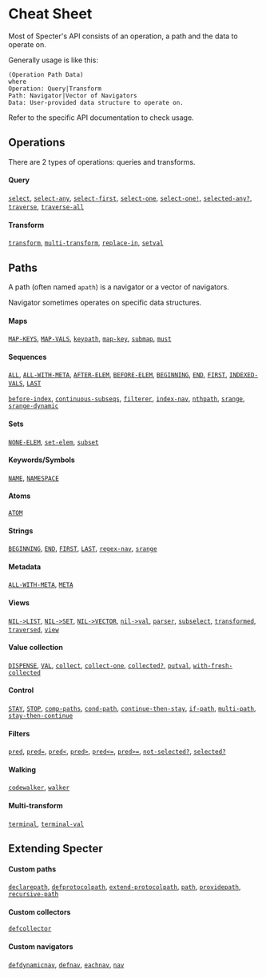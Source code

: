 # Cheat Sheet

Most of Specter's API consists of an operation, a path and the data to operate on.

Generally usage is like this:

```
(Operation Path Data)
where
Operation: Query|Transform
Path: Navigator|Vector of Navigators
Data: User-provided data structure to operate on.
```

Refer to the specific API documentation to check usage.

## Operations

There are 2 types of operations: queries and transforms.

#### Query

[`select`](https://github.com/nathanmarz/specter/wiki/List-of-Macros#select), [`select-any`](https://github.com/nathanmarz/specter/wiki/List-of-Macros#select-any), [`select-first`](https://github.com/nathanmarz/specter/wiki/List-of-Macros#select-first), [`select-one`](https://github.com/nathanmarz/specter/wiki/List-of-Macros#select-one), [`select-one!`](https://github.com/nathanmarz/specter/wiki/List-of-Macros#select-one-1), [`selected-any?`](https://github.com/nathanmarz/specter/wiki/List-of-Macros#selected-any), [`traverse`](https://github.com/nathanmarz/specter/wiki/List-of-Macros#traverse), [`traverse-all`](https://github.com/nathanmarz/specter/wiki/List-of-Macros#traverse-all)

#### Transform

[`transform`](https://github.com/nathanmarz/specter/wiki/List-of-Macros#transform), [`multi-transform`](https://github.com/nathanmarz/specter/wiki/List-of-Macros#multi-transform), [`replace-in`](https://github.com/nathanmarz/specter/wiki/List-of-Macros#replace-in), [`setval`](https://github.com/nathanmarz/specter/wiki/List-of-Macros#setval)

## Paths

A path (often named `apath`) is a navigator or a vector of navigators.

Navigator sometimes operates on specific data structures.

#### Maps

[`MAP-KEYS`](https://github.com/nathanmarz/specter/wiki/List-of-Navigators#map-keys), [`MAP-VALS`](https://github.com/nathanmarz/specter/wiki/List-of-Navigators#map-vals), [`keypath`](https://github.com/nathanmarz/specter/wiki/List-of-Navigators#keypath), [`map-key`](https://github.com/nathanmarz/specter/wiki/List-of-Navigators#map-key), [`submap`](https://github.com/nathanmarz/specter/wiki/List-of-Navigators#submap), [`must`](https://github.com/nathanmarz/specter/wiki/List-of-Navigators#must)

#### Sequences

[`ALL`](https://github.com/nathanmarz/specter/wiki/List-of-Navigators#all), [`ALL-WITH-META`](https://github.com/nathanmarz/specter/wiki/List-of-Navigators#all-with-meta), [`AFTER-ELEM`](https://github.com/nathanmarz/specter/wiki/List-of-Navigators#after-elem), [`BEFORE-ELEM`](https://github.com/nathanmarz/specter/wiki/List-of-Navigators#before-elem), [`BEGINNING`](https://github.com/nathanmarz/specter/wiki/List-of-Navigators#beginning), [`END`](https://github.com/nathanmarz/specter/wiki/List-of-Navigators#end), [`FIRST`](https://github.com/nathanmarz/specter/wiki/List-of-Navigators#first), [`INDEXED-VALS`](https://github.com/nathanmarz/specter/wiki/List-of-Navigators#indexed-vals), [`LAST`](https://github.com/nathanmarz/specter/wiki/List-of-Navigators#last)

[`before-index`](https://github.com/nathanmarz/specter/wiki/List-of-Navigators#before-index), [`continuous-subseqs`](https://github.com/nathanmarz/specter/wiki/List-of-Navigators#continuous-subseqs), [`filterer`](https://github.com/nathanmarz/specter/wiki/List-of-Navigators#filterer), [`index-nav`](https://github.com/nathanmarz/specter/wiki/List-of-Navigators#index-nav), [`nthpath`](https://github.com/nathanmarz/specter/wiki/List-of-Navigators#nthpath), [`srange`](https://github.com/nathanmarz/specter/wiki/List-of-Navigators#srange), [`srange-dynamic`](https://github.com/nathanmarz/specter/wiki/List-of-Navigators#srange-dynamic)

#### Sets

[`NONE-ELEM`](https://github.com/nathanmarz/specter/wiki/List-of-Navigators#none-elem), [`set-elem`](https://github.com/nathanmarz/specter/wiki/List-of-Navigators#set-elem), [`subset`](https://github.com/nathanmarz/specter/wiki/List-of-Navigators#subset)

#### Keywords/Symbols

[`NAME`](https://github.com/nathanmarz/specter/wiki/List-of-Navigators#name), [`NAMESPACE`](https://github.com/nathanmarz/specter/wiki/List-of-Navigators#namespace)

#### Atoms

[`ATOM`](https://github.com/nathanmarz/specter/wiki/List-of-Navigators#atom)

#### Strings

[`BEGINNING`](https://github.com/nathanmarz/specter/wiki/List-of-Navigators#beginning), [`END`](https://github.com/nathanmarz/specter/wiki/List-of-Navigators#end), [`FIRST`](https://github.com/nathanmarz/specter/wiki/List-of-Navigators#first), [`LAST`](https://github.com/nathanmarz/specter/wiki/List-of-Navigators#last), [`regex-nav`](https://github.com/nathanmarz/specter/wiki/List-of-Navigators#regex-nav), [`srange`](https://github.com/nathanmarz/specter/wiki/List-of-Navigators#srange)

#### Metadata

[`ALL-WITH-META`](https://github.com/nathanmarz/specter/wiki/List-of-Navigators#all-with-meta), [`META`](https://github.com/nathanmarz/specter/wiki/List-of-Navigators#meta) 

#### Views

[`NIL->LIST`](https://github.com/nathanmarz/specter/wiki/List-of-Navigators#nil-list), [`NIL->SET`](https://github.com/nathanmarz/specter/wiki/List-of-Navigators#nil-set), [`NIL->VECTOR`](https://github.com/nathanmarz/specter/wiki/List-of-Navigators#nil-vector), [`nil->val`](https://github.com/nathanmarz/specter/wiki/List-of-Navigators#nil-val), [`parser`](https://github.com/nathanmarz/specter/wiki/List-of-Navigators#parser), [`subselect`](https://github.com/nathanmarz/specter/wiki/List-of-Navigators#subselect), [`transformed`](https://github.com/nathanmarz/specter/wiki/List-of-Navigators#transformed), [`traversed`](https://github.com/nathanmarz/specter/wiki/List-of-Navigators#traversed), [`view`](https://github.com/nathanmarz/specter/wiki/List-of-Navigators#view)

#### Value collection

[`DISPENSE`](https://github.com/nathanmarz/specter/wiki/List-of-Navigators#dispense), [`VAL`](https://github.com/nathanmarz/specter/wiki/List-of-Navigators#val), [`collect`](https://github.com/nathanmarz/specter/wiki/List-of-Navigators#collect), [`collect-one`](https://github.com/nathanmarz/specter/wiki/List-of-Navigators#collect-one), [`collected?`](https://github.com/nathanmarz/specter/wiki/List-of-Macros#collected), [`putval`](https://github.com/nathanmarz/specter/wiki/List-of-Navigators#putval), [`with-fresh-collected`](https://github.com/nathanmarz/specter/wiki/List-of-Navigators#with-fresh-collected)

#### Control

[`STAY`](https://github.com/nathanmarz/specter/wiki/List-of-Navigators#stay), [`STOP`](https://github.com/nathanmarz/specter/wiki/List-of-Navigators#stop), [`comp-paths`](https://github.com/nathanmarz/specter/wiki/List-of-Navigators#comp-paths), [`cond-path`](https://github.com/nathanmarz/specter/wiki/List-of-Navigators#cond-path), [`continue-then-stay`](https://github.com/nathanmarz/specter/wiki/List-of-Navigators#continue-then-stay), [`if-path`](https://github.com/nathanmarz/specter/wiki/List-of-Navigators#if-path), [`multi-path`](https://github.com/nathanmarz/specter/wiki/List-of-Navigators#multi-path), [`stay-then-continue`](https://github.com/nathanmarz/specter/wiki/List-of-Navigators#stay-then-continue)

#### Filters

[`pred`](https://github.com/nathanmarz/specter/wiki/List-of-Navigators#pred), [`pred=`](https://github.com/nathanmarz/specter/wiki/List-of-Navigators#pred-1), [`pred<`](https://github.com/nathanmarz/specter/wiki/List-of-Navigators#pred-2), [`pred>`](https://github.com/nathanmarz/specter/wiki/List-of-Navigators#pred-3), [`pred<=`](https://github.com/nathanmarz/specter/wiki/List-of-Navigators#pred-4), [`pred>=`](https://github.com/nathanmarz/specter/wiki/List-of-Navigators#pred-5), [`not-selected?`](https://github.com/nathanmarz/specter/wiki/List-of-Navigators#not-selected),  [`selected?`](https://github.com/nathanmarz/specter/wiki/List-of-Navigators#selected)

#### Walking

[`codewalker`](https://github.com/nathanmarz/specter/wiki/List-of-Navigators#codewalker), [`walker`](https://github.com/nathanmarz/specter/wiki/List-of-Navigators#walker)

#### Multi-transform

[`terminal`](https://github.com/nathanmarz/specter/wiki/List-of-Navigators#terminal), [`terminal-val`](https://github.com/nathanmarz/specter/wiki/List-of-Navigators#terminal-val)

## Extending Specter

#### Custom paths

[`declarepath`](https://github.com/nathanmarz/specter/wiki/List-of-Macros#declarepath), [`defprotocolpath`](https://github.com/nathanmarz/specter/wiki/List-of-Macros#defprotocolpath), [`extend-protocolpath`](https://github.com/nathanmarz/specter/wiki/List-of-Macros#extend-protocolpath), [`path`](https://github.com/nathanmarz/specter/wiki/List-of-Macros#path), [`providepath`](https://github.com/nathanmarz/specter/wiki/List-of-Macros#providepath), [`recursive-path`](https://github.com/nathanmarz/specter/wiki/List-of-Macros#recursive-path)

#### Custom collectors

[`defcollector`](https://github.com/nathanmarz/specter/wiki/List-of-Macros#defcollector)

#### Custom navigators

[`defdynamicnav`](https://github.com/nathanmarz/specter/wiki/List-of-Macros#defdynamicnav), [`defnav`](https://github.com/nathanmarz/specter/wiki/List-of-Macros#defnav), [`eachnav`](https://github.com/nathanmarz/specter/wiki/List-of-Macros#eachnav), [`nav`](https://github.com/nathanmarz/specter/wiki/List-of-Macros#nav)
